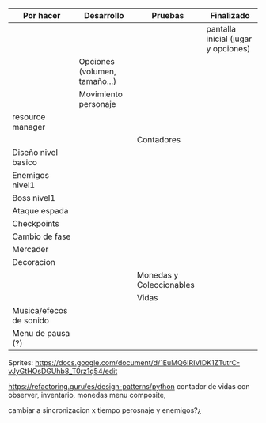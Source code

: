| Por hacer | Desarrollo | Pruebas | Finalizado |
|---|---|---|---|
|  |  |  | pantalla inicial (jugar y opciones) |
|  | Opciones (volumen, tamaño...) |  |  |
|  | Movimiento personaje |  |  |
| resource manager
|  |  | Contadores |  |
| Diseño nivel basico |  |  |  |
| Enemigos nivel1 |  |  |  |
| Boss nivel1 |  |  |  |
| Ataque espada |  |  |  |
| Checkpoints |  |  |  |
| Cambio de fase |  |  |  |
| Mercader |  |  |  |
| Decoracion |  |  |  |
|  |  | Monedas y Coleccionables |  |
|  |  | Vidas |  |
| Musica/efecos de sonido |  |  |  |
| Menu de pausa (?)|  |  |  |

Sprites: https://docs.google.com/document/d/1EuMQ6IRIVIDK1ZTutrC-vJyGtHOsDGUhb8_T0rz1q54/edit

https://refactoring.guru/es/design-patterns/python
contador de vidas con observer, inventario, monedas
menu composite, 

cambiar a sincronizacion x tiempo perosnaje y enemigos?¿